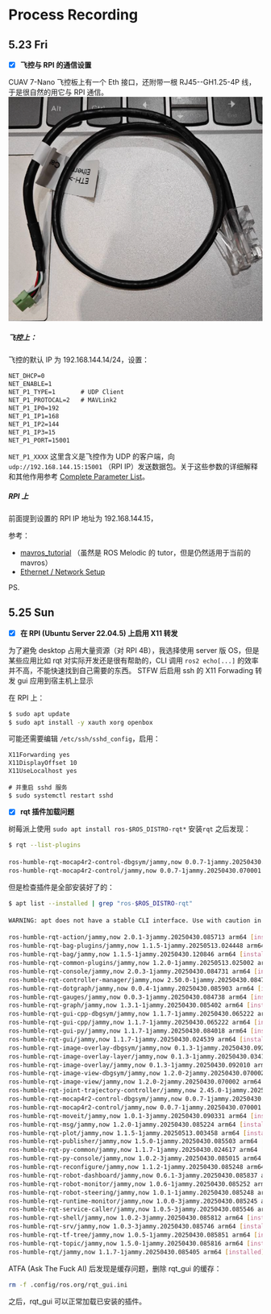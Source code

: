 # Process Recording

## 5.23 Fri

- [x] **飞控与 RPI 的通信设置**

CUAV 7-Nano 飞控板上有一个 Eth 接口，还附带一根 RJ45--GH1.25-4P 线，于是很自然的用它与 RPI 通信。
![](./assets/picture_01.png)

##### 飞控上：
飞控的默认 IP 为 192.168.144.14/24，设置：

```
NET_DHCP=0
NET_ENABLE=1 
NET_P1_TYPE=1       # UDP Client
NET_P1_PROTOCAL=2   # MAVLink2
NET_P1_IP0=192
NET_P1_IP1=168
NET_P1_IP2=144
NET_P1_IP3=15
NET_P1_PORT=15001
```

`NET_P1_XXXX` 这里含义是飞控作为 UDP 的客户端，向 `udp://192.168.144.15:15001` （RPI IP）发送数据包。关于这些参数的详细解释和其他作用参考 [Complete Parameter List](https://ardupilot.org/rover/docs/parameters.html#)。

##### RPI 上

前面提到设置的 RPI IP 地址为 192.168.144.15，

参考：
- [mavros_tutorial](https://masoudir.github.io/mavros_tutorial/) （虽然是 ROS Melodic 的 tutor，但是仍然适用于当前的 mavros）
- [Ethernet / Network Setup](https://ardupilot.org/copter/docs/common-network.html#common-network)

PS. 


## 5.25 Sun

- [x] **在 RPI (Ubuntu Server 22.04.5) 上启用 X11 转发**

为了避免 desktop 占用大量资源（对 RPI 4B），我选择使用 server 版 OS，但是某些应用比如 rqt 对实际开发还是很有帮助的，CLI 调用 `ros2 echo[...]` 的效率并不高，不能快速找到自己需要的东西。
STFW 后启用 ssh 的 X11 Forwading 转发 gui 应用到宿主机上显示

在 RPI 上：
```sh
$ sudo apt update
$ sudo apt install -y xauth xorg openbox
```
可能还需要编辑 `/etc/ssh/sshd_config`，启用：
```
X11Forwarding yes
X11DisplayOffset 10
X11UseLocalhost yes

# 并重启 sshd 服务
$ sudo systemctl restart sshd
```

- [x] **rqt 插件加载问题**

树莓派上使用 `sudo apt install ros-$ROS_DISTRO-rqt*` 安装`rqt` 之后发现：

```sh
$ rqt --list-plugins

ros-humble-rqt-mocap4r2-control-dbgsym/jammy,now 0.0.7-1jammy.20250430.070001 arm64 [installed]
ros-humble-rqt-mocap4r2-control/jammy,now 0.0.7-1jammy.20250430.070001 arm64 [installed]
```

但是检查插件是全部安装好了的：

```sh
$ apt list --installed | grep "ros-$ROS_DISTRO-rqt"

WARNING: apt does not have a stable CLI interface. Use with caution in scripts.

ros-humble-rqt-action/jammy,now 2.0.1-3jammy.20250430.085713 arm64 [installed]
ros-humble-rqt-bag-plugins/jammy,now 1.1.5-1jammy.20250513.024448 arm64 [installed]
ros-humble-rqt-bag/jammy,now 1.1.5-1jammy.20250430.120846 arm64 [installed]
ros-humble-rqt-common-plugins/jammy,now 1.2.0-1jammy.20250513.025002 arm64 [installed]
ros-humble-rqt-console/jammy,now 2.0.3-1jammy.20250430.084731 arm64 [installed]
ros-humble-rqt-controller-manager/jammy,now 2.50.0-1jammy.20250430.084735 arm64 [installed]
ros-humble-rqt-dotgraph/jammy,now 0.0.4-1jammy.20250430.085903 arm64 [installed]
ros-humble-rqt-gauges/jammy,now 0.0.3-1jammy.20250430.084738 arm64 [installed]
ros-humble-rqt-graph/jammy,now 1.3.1-1jammy.20250430.085402 arm64 [installed]
ros-humble-rqt-gui-cpp-dbgsym/jammy,now 1.1.7-1jammy.20250430.065222 arm64 [installed]                                                                  [10/247]
ros-humble-rqt-gui-cpp/jammy,now 1.1.7-1jammy.20250430.065222 arm64 [installed]
ros-humble-rqt-gui-py/jammy,now 1.1.7-1jammy.20250430.084018 arm64 [installed]
ros-humble-rqt-gui/jammy,now 1.1.7-1jammy.20250430.024539 arm64 [installed]
ros-humble-rqt-image-overlay-dbgsym/jammy,now 0.1.3-1jammy.20250430.092010 arm64 [installed]
ros-humble-rqt-image-overlay-layer/jammy,now 0.1.3-1jammy.20250430.034157 arm64 [installed]
ros-humble-rqt-image-overlay/jammy,now 0.1.3-1jammy.20250430.092010 arm64 [installed]
ros-humble-rqt-image-view-dbgsym/jammy,now 1.2.0-2jammy.20250430.070002 arm64 [installed]
ros-humble-rqt-image-view/jammy,now 1.2.0-2jammy.20250430.070002 arm64 [installed]
ros-humble-rqt-joint-trajectory-controller/jammy,now 2.45.0-1jammy.20250430.084732 arm64 [installed]
ros-humble-rqt-mocap4r2-control-dbgsym/jammy,now 0.0.7-1jammy.20250430.070001 arm64 [installed]
ros-humble-rqt-mocap4r2-control/jammy,now 0.0.7-1jammy.20250430.070001 arm64 [installed]
ros-humble-rqt-moveit/jammy,now 1.0.1-3jammy.20250430.090331 arm64 [installed]
ros-humble-rqt-msg/jammy,now 1.2.0-1jammy.20250430.085224 arm64 [installed]
ros-humble-rqt-plot/jammy,now 1.1.5-1jammy.20250513.003458 arm64 [installed]
ros-humble-rqt-publisher/jammy,now 1.5.0-1jammy.20250430.085503 arm64 [installed]
ros-humble-rqt-py-common/jammy,now 1.1.7-1jammy.20250430.024617 arm64 [installed]
ros-humble-rqt-py-console/jammy,now 1.0.2-3jammy.20250430.085015 arm64 [installed]
ros-humble-rqt-reconfigure/jammy,now 1.1.2-1jammy.20250430.085248 arm64 [installed]
ros-humble-rqt-robot-dashboard/jammy,now 0.6.1-3jammy.20250430.085837 arm64 [installed]
ros-humble-rqt-robot-monitor/jammy,now 1.0.6-1jammy.20250430.085252 arm64 [installed]
ros-humble-rqt-robot-steering/jammy,now 1.0.1-1jammy.20250430.085248 arm64 [installed]
ros-humble-rqt-runtime-monitor/jammy,now 1.0.0-3jammy.20250430.085245 arm64 [installed]
ros-humble-rqt-service-caller/jammy,now 1.0.5-3jammy.20250430.085546 arm64 [installed]
ros-humble-rqt-shell/jammy,now 1.0.2-3jammy.20250430.085812 arm64 [installed]
ros-humble-rqt-srv/jammy,now 1.0.3-3jammy.20250430.085746 arm64 [installed]
ros-humble-rqt-tf-tree/jammy,now 1.0.5-1jammy.20250430.085851 arm64 [installed]
ros-humble-rqt-topic/jammy,now 1.5.0-1jammy.20250430.085816 arm64 [installed]
ros-humble-rqt/jammy,now 1.1.7-1jammy.20250430.085405 arm64 [installed]
```

ATFA (Ask The Fuck AI) 后发现是缓存问题，删除 rqt_gui 的缓存：
```sh
rm -f .config/ros.org/rqt_gui.ini 
```
之后，rqt_gui 可以正常加载已安装的插件。